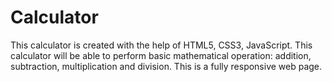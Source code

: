# Calculator
This calculator is created with the help of HTML5, CSS3, JavaScript. This calculator will be able to perform basic mathematical operation: addition, subtraction, multiplication and division. This is a fully responsive web page.
